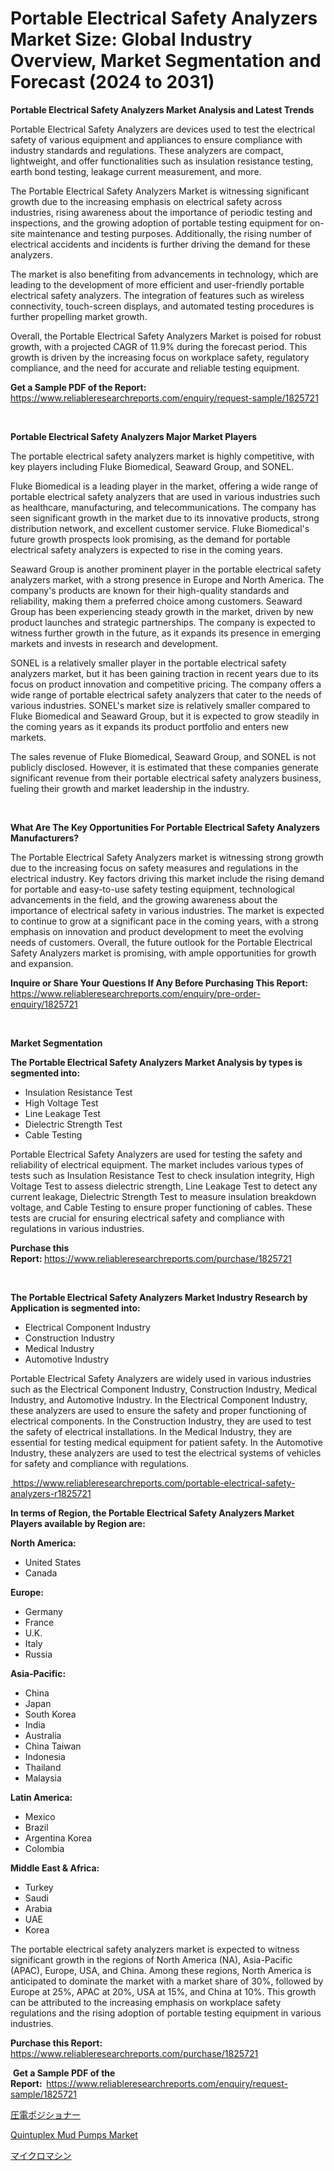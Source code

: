 <p><h1>Portable Electrical Safety Analyzers Market Size: Global Industry Overview, Market Segmentation and Forecast (2024 to 2031)</h1></p><p><strong>Portable Electrical Safety Analyzers Market Analysis and Latest Trends</strong></p>
<p><p>Portable Electrical Safety Analyzers are devices used to test the electrical safety of various equipment and appliances to ensure compliance with industry standards and regulations. These analyzers are compact, lightweight, and offer functionalities such as insulation resistance testing, earth bond testing, leakage current measurement, and more.</p><p>The Portable Electrical Safety Analyzers Market is witnessing significant growth due to the increasing emphasis on electrical safety across industries, rising awareness about the importance of periodic testing and inspections, and the growing adoption of portable testing equipment for on-site maintenance and testing purposes. Additionally, the rising number of electrical accidents and incidents is further driving the demand for these analyzers.</p><p>The market is also benefiting from advancements in technology, which are leading to the development of more efficient and user-friendly portable electrical safety analyzers. The integration of features such as wireless connectivity, touch-screen displays, and automated testing procedures is further propelling market growth.</p><p>Overall, the Portable Electrical Safety Analyzers Market is poised for robust growth, with a projected CAGR of 11.9% during the forecast period. This growth is driven by the increasing focus on workplace safety, regulatory compliance, and the need for accurate and reliable testing equipment.</p></p>
<p><strong>Get a Sample PDF of the Report:&nbsp;</strong> <a href="https://www.reliableresearchreports.com/enquiry/request-sample/1825721">https://www.reliableresearchreports.com/enquiry/request-sample/1825721</a></p>
<p>&nbsp;</p>
<p><strong>Portable Electrical Safety Analyzers Major Market Players</strong></p>
<p><p>The portable electrical safety analyzers market is highly competitive, with key players including Fluke Biomedical, Seaward Group, and SONEL. </p><p>Fluke Biomedical is a leading player in the market, offering a wide range of portable electrical safety analyzers that are used in various industries such as healthcare, manufacturing, and telecommunications. The company has seen significant growth in the market due to its innovative products, strong distribution network, and excellent customer service. Fluke Biomedical's future growth prospects look promising, as the demand for portable electrical safety analyzers is expected to rise in the coming years.</p><p>Seaward Group is another prominent player in the portable electrical safety analyzers market, with a strong presence in Europe and North America. The company's products are known for their high-quality standards and reliability, making them a preferred choice among customers. Seaward Group has been experiencing steady growth in the market, driven by new product launches and strategic partnerships. The company is expected to witness further growth in the future, as it expands its presence in emerging markets and invests in research and development.</p><p>SONEL is a relatively smaller player in the portable electrical safety analyzers market, but it has been gaining traction in recent years due to its focus on product innovation and competitive pricing. The company offers a wide range of portable electrical safety analyzers that cater to the needs of various industries. SONEL's market size is relatively smaller compared to Fluke Biomedical and Seaward Group, but it is expected to grow steadily in the coming years as it expands its product portfolio and enters new markets.</p><p>The sales revenue of Fluke Biomedical, Seaward Group, and SONEL is not publicly disclosed. However, it is estimated that these companies generate significant revenue from their portable electrical safety analyzers business, fueling their growth and market leadership in the industry.</p></p>
<p>&nbsp;</p>
<p><strong>What Are The Key Opportunities For Portable Electrical Safety Analyzers Manufacturers?</strong></p>
<p><p>The Portable Electrical Safety Analyzers market is witnessing strong growth due to the increasing focus on safety measures and regulations in the electrical industry. Key factors driving this market include the rising demand for portable and easy-to-use safety testing equipment, technological advancements in the field, and the growing awareness about the importance of electrical safety in various industries. The market is expected to continue to grow at a significant pace in the coming years, with a strong emphasis on innovation and product development to meet the evolving needs of customers. Overall, the future outlook for the Portable Electrical Safety Analyzers market is promising, with ample opportunities for growth and expansion.</p></p>
<p><strong>Inquire or Share Your Questions If Any Before Purchasing This Report:</strong> <a href="https://www.reliableresearchreports.com/enquiry/pre-order-enquiry/1825721">https://www.reliableresearchreports.com/enquiry/pre-order-enquiry/1825721</a></p>
<p>&nbsp;</p>
<p><strong>Market Segmentation</strong></p>
<p><strong>The Portable Electrical Safety Analyzers Market Analysis by types is segmented into:</strong></p>
<p><ul><li>Insulation Resistance Test</li><li>High Voltage Test</li><li>Line Leakage Test</li><li>Dielectric Strength Test</li><li>Cable Testing</li></ul></p>
<p><p>Portable Electrical Safety Analyzers are used for testing the safety and reliability of electrical equipment. The market includes various types of tests such as Insulation Resistance Test to check insulation integrity, High Voltage Test to assess dielectric strength, Line Leakage Test to detect any current leakage, Dielectric Strength Test to measure insulation breakdown voltage, and Cable Testing to ensure proper functioning of cables. These tests are crucial for ensuring electrical safety and compliance with regulations in various industries.</p></p>
<p><strong>Purchase this Report:&nbsp;</strong><a href="https://www.reliableresearchreports.com/purchase/1825721">https://www.reliableresearchreports.com/purchase/1825721</a></p>
<p>&nbsp;</p>
<p><strong>The Portable Electrical Safety Analyzers Market Industry Research by Application is segmented into:</strong></p>
<p><ul><li>Electrical Component Industry</li><li>Construction Industry</li><li>Medical Industry</li><li>Automotive Industry</li></ul></p>
<p><p>Portable Electrical Safety Analyzers are widely used in various industries such as the Electrical Component Industry, Construction Industry, Medical Industry, and Automotive Industry. In the Electrical Component Industry, these analyzers are used to ensure the safety and proper functioning of electrical components. In the Construction Industry, they are used to test the safety of electrical installations. In the Medical Industry, they are essential for testing medical equipment for patient safety. In the Automotive Industry, these analyzers are used to test the electrical systems of vehicles for safety and compliance with regulations.</p></p>
<p><a href="https://www.reliableresearchreports.com/portable-electrical-safety-analyzers-r1825721">&nbsp;https://www.reliableresearchreports.com/portable-electrical-safety-analyzers-r1825721</a></p>
<p><strong>In terms of Region, the Portable Electrical Safety Analyzers Market Players available by Region are:</strong></p>
<p>
    <p> <strong> North America: </strong>
        <ul>
            <li>United States</li>
            <li>Canada</li>
        </ul>
        </p> 
    <p> <strong> Europe: </strong>
        <ul>
            <li>Germany</li>
            <li>France</li>
            <li>U.K.</li>
            <li>Italy</li>
            <li>Russia</li>
        </ul>
        </p> 
    <p> <strong> Asia-Pacific: </strong>
        <ul>
            <li>China</li>
            <li>Japan</li>
            <li>South Korea</li>
            <li>India</li>
            <li>Australia</li>
            <li>China Taiwan</li>
            <li>Indonesia</li>
            <li>Thailand</li>
            <li>Malaysia</li>
        </ul>
        </p> 
    <p> <strong> Latin America: </strong>
        <ul>
            <li>Mexico</li>
            <li>Brazil</li>
            <li>Argentina Korea</li>
            <li>Colombia</li>
        </ul>
        </p> 
    <p> <strong> Middle East & Africa: </strong>
        <ul>
            <li>Turkey</li>
            <li>Saudi</li>
            <li>Arabia</li>
            <li>UAE</li>
            <li>Korea</li>
        </ul>
    </p>
    </p>
<p><p>The portable electrical safety analyzers market is expected to witness significant growth in the regions of North America (NA), Asia-Pacific (APAC), Europe, USA, and China. Among these regions, North America is anticipated to dominate the market with a market share of 30%, followed by Europe at 25%, APAC at 20%, USA at 15%, and China at 10%. This growth can be attributed to the increasing emphasis on workplace safety regulations and the rising adoption of portable testing equipment in various industries.</p></p>
<p><strong>Purchase this Report: </strong><a href="https://www.reliableresearchreports.com/purchase/1825721">https://www.reliableresearchreports.com/purchase/1825721</a></p>
<p>&nbsp;<strong>Get a Sample PDF of the Report:&nbsp;&nbsp;</strong><a href="https://www.reliableresearchreports.com/enquiry/request-sample/1825721">https://www.reliableresearchreports.com/enquiry/request-sample/1825721</a></p>
<p><strong></strong></p>
<p><p><a href="https://github.com/ddwcuskozol07187/Market-Research-Report-List-1/blob/main/398241041650.md">圧電ポジショナー</a></p><p><a href="https://github.com/brenzgnarento/Market-Research-Report-List-2/blob/main/quintuplex-mud-pumps-market.md">Quintuplex Mud Pumps Market</a></p><p><a href="https://github.com/xtkhtofdt934839/Market-Research-Report-List-1/blob/main/873019841649.md">マイクロマシン</a></p></p>